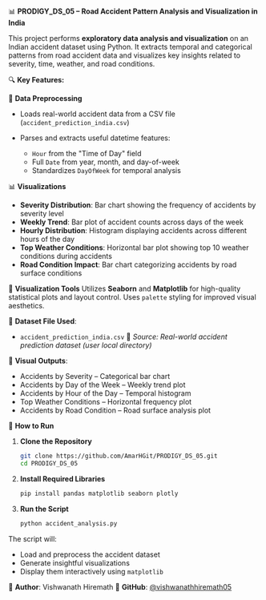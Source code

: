 

📊 **PRODIGY\_DS\_05 – Road Accident Pattern Analysis and Visualization in India**

This project performs **exploratory data analysis and visualization** on an Indian accident dataset using Python. It extracts temporal and categorical patterns from road accident data and visualizes key insights related to severity, time, weather, and road conditions.

🔍 **Key Features:**

🧹 **Data Preprocessing**

* Loads real-world accident data from a CSV file (`accident_prediction_india.csv`)
* Parses and extracts useful datetime features:

  * `Hour` from the "Time of Day" field
  * Full `Date` from year, month, and day-of-week
  * Standardizes `DayOfWeek` for temporal analysis

📊 **Visualizations**

* **Severity Distribution**: Bar chart showing the frequency of accidents by severity level
* **Weekly Trend**: Bar plot of accident counts across days of the week
* **Hourly Distribution**: Histogram displaying accidents across different hours of the day
* **Top Weather Conditions**: Horizontal bar plot showing top 10 weather conditions during accidents
* **Road Condition Impact**: Bar chart categorizing accidents by road surface conditions

🎨 **Visualization Tools**
Utilizes **Seaborn** and **Matplotlib** for high-quality statistical plots and layout control. Uses `palette` styling for improved visual aesthetics.

📁 **Dataset File Used**:

* `accident_prediction_india.csv`
  📌 *Source: Real-world accident prediction dataset (user local directory)*

📸 **Visual Outputs**:

* Accidents by Severity – Categorical bar chart
* Accidents by Day of the Week – Weekly trend plot
* Accidents by Hour of the Day – Temporal histogram
* Top Weather Conditions – Horizontal frequency plot
* Accidents by Road Condition – Road surface analysis plot

🚀 **How to Run**

1. **Clone the Repository**

   ```bash
   git clone https://github.com/AmarHGit/PRODIGY_DS_05.git  
   cd PRODIGY_DS_05
   ```

2. **Install Required Libraries**

   ```bash
   pip install pandas matplotlib seaborn plotly
   ```

3. **Run the Script**

   ```bash
   python accident_analysis.py
   ```

The script will:

* Load and preprocess the accident dataset
* Generate insightful visualizations
* Display them interactively using `matplotlib`


📧 **Author**: Vishwanath Hiremath
🔗 **GitHub**: [@vishwanathhiremath05](https://github.com/vishwanathhiremath05)


